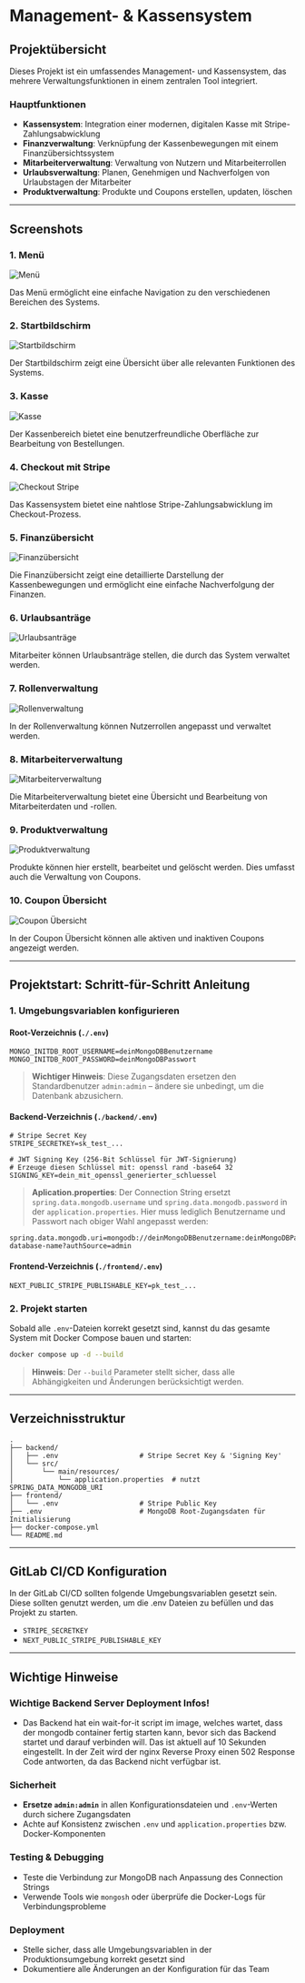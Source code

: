 # Management- & Kassensystem

## Projektübersicht

Dieses Projekt ist ein umfassendes Management- und Kassensystem, das mehrere Verwaltungsfunktionen in einem zentralen Tool integriert.

### Hauptfunktionen

- **Kassensystem**: Integration einer modernen, digitalen Kasse mit Stripe-Zahlungsabwicklung
- **Finanzverwaltung**: Verknüpfung der Kassenbewegungen mit einem Finanzübersichtssystem
- **Mitarbeiterverwaltung**: Verwaltung von Nutzern und Mitarbeiterrollen
- **Urlaubsverwaltung**: Planen, Genehmigen und Nachverfolgen von Urlaubstagen der Mitarbeiter
- **Produktverwaltung**: Produkte und Coupons erstellen, updaten, löschen

---

## Screenshots

### 1. **Menü**

![Menü](./images/menu.jpg)

Das Menü ermöglicht eine einfache Navigation zu den verschiedenen Bereichen des Systems.

### 2. **Startbildschirm**

![Startbildschirm](./images/startbildschirm.png)

Der Startbildschirm zeigt eine Übersicht über alle relevanten Funktionen des Systems.

### 3. **Kasse**

![Kasse](./images/kasse.png)

Der Kassenbereich bietet eine benutzerfreundliche Oberfläche zur Bearbeitung von Bestellungen.

### 4. **Checkout mit Stripe**

![Checkout Stripe](./images/checkout.png)

Das Kassensystem bietet eine nahtlose Stripe-Zahlungsabwicklung im Checkout-Prozess.

### 5. **Finanzübersicht**

![Finanzübersicht](./images/finanzen.png)

Die Finanzübersicht zeigt eine detaillierte Darstellung der Kassenbewegungen und ermöglicht eine einfache Nachverfolgung der Finanzen.

### 6. **Urlaubsanträge**

![Urlaubsanträge](./images/urlaub.png)

Mitarbeiter können Urlaubsanträge stellen, die durch das System verwaltet werden.

### 7. **Rollenverwaltung**

![Rollenverwaltung](./images/rollen.png)

In der Rollenverwaltung können Nutzerrollen angepasst und verwaltet werden.

### 8. **Mitarbeiterverwaltung**

![Mitarbeiterverwaltung](./images/mitarbeiter.png)

Die Mitarbeiterverwaltung bietet eine Übersicht und Bearbeitung von Mitarbeiterdaten und -rollen.

### 9. **Produktverwaltung**

![Produktverwaltung](./images/produkte.png)

Produkte können hier erstellt, bearbeitet und gelöscht werden. Dies umfasst auch die Verwaltung von Coupons.

### 10. **Coupon Übersicht**

![Coupon Übersicht](./images/coupon.png)

In der Coupon Übersicht können alle aktiven und inaktiven Coupons angezeigt werden.

---

## Projektstart: Schritt-für-Schritt Anleitung

### 1. Umgebungsvariablen konfigurieren

#### Root-Verzeichnis (`./.env`)

```env
MONGO_INITDB_ROOT_USERNAME=deinMongoDBBenutzername
MONGO_INITDB_ROOT_PASSWORD=deinMongoDBPasswort
```

> **Wichtiger Hinweis**: Diese Zugangsdaten ersetzen den Standardbenutzer `admin:admin` – ändere sie unbedingt, um die Datenbank abzusichern.

#### Backend-Verzeichnis (`./backend/.env`)

```env
# Stripe Secret Key
STRIPE_SECRETKEY=sk_test_...

# JWT Signing Key (256-Bit Schlüssel für JWT-Signierung)
# Erzeuge diesen Schlüssel mit: openssl rand -base64 32
SIGNING_KEY=dein_mit_openssl_generierter_schluessel
```

> **Aplication.properties**: Der Connection String ersetzt `spring.data.mongodb.username` und `spring.data.mongodb.password` in der `application.properties`. Hier muss lediglich Benutzername und Passwort nach obiger Wahl angepasst werden:

```properties
spring.data.mongodb.uri=mongodb://deinMongoDBBenutzername:deinMongoDBPasswort@mongo:27017/your-database-name?authSource=admin
```

#### Frontend-Verzeichnis (`./frontend/.env`)

```env
NEXT_PUBLIC_STRIPE_PUBLISHABLE_KEY=pk_test_...
```

### 2. Projekt starten

Sobald alle `.env`-Dateien korrekt gesetzt sind, kannst du das gesamte System mit Docker Compose bauen und starten:

```bash
docker compose up -d --build
```

> **Hinweis**: Der `--build` Parameter stellt sicher, dass alle Abhängigkeiten und Änderungen berücksichtigt werden.

---

## Verzeichnisstruktur

```
.
├── backend/
│   ├── .env                    # Stripe Secret Key & 'Signing Key'
│   └── src/
│       └── main/resources/
│           └── application.properties  # nutzt SPRING_DATA_MONGODB_URI
├── frontend/
│   └── .env                    # Stripe Public Key
├── .env                        # MongoDB Root-Zugangsdaten für Initialisierung
├── docker-compose.yml
└── README.md
```

---

## GitLab CI/CD Konfiguration

In der GitLab CI/CD sollten folgende Umgebungsvariablen gesetzt sein. Diese sollten genutzt werden, um die .env Dateien zu befüllen und das Projekt zu starten.

- `STRIPE_SECRETKEY`
- `NEXT_PUBLIC_STRIPE_PUBLISHABLE_KEY`

---

## Wichtige Hinweise

### Wichtige Backend Server Deployment Infos!
- Das Backend hat ein wait-for-it script im image, welches wartet, dass der mongodb container fertig starten kann, bevor sich das Backend startet und darauf verbinden will. Das ist aktuell auf 10 Sekunden eingestellt. In der Zeit wird der nginx Reverse Proxy einen 502 Response Code antworten, da das Backend nicht verfügbar ist.

### Sicherheit
- **Ersetze `admin:admin`** in allen Konfigurationsdateien und `.env`-Werten durch sichere Zugangsdaten
- Achte auf Konsistenz zwischen `.env` und `application.properties` bzw. Docker-Komponenten

### Testing & Debugging
- Teste die Verbindung zur MongoDB nach Anpassung des Connection Strings
- Verwende Tools wie `mongosh` oder überprüfe die Docker-Logs für Verbindungsprobleme

### Deployment
- Stelle sicher, dass alle Umgebungsvariablen in der Produktionsumgebung korrekt gesetzt sind
- Dokumentiere alle Änderungen an der Konfiguration für das Team
